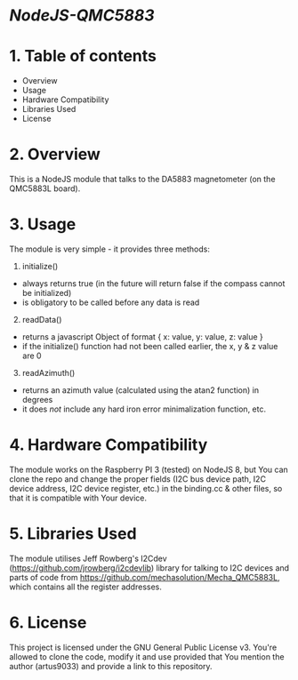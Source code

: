 # *NodeJS-QMC5883*

# 1. Table of contents
- Overview
- Usage
- Hardware Compatibility
- Libraries Used
- License

# 2. Overview
This is a NodeJS module that talks to the DA5883 magnetometer (on the QMC5883L board).

# 3. Usage
The module is very simple - it provides three methods:
1. initialize()
* always returns true (in the future will return false if the compass cannot be initialized)
* is obligatory to be called before any data is read
  
2. readData()
* returns a javascript Object of format { x: value, y: value, z: value }
* if the initialize() function had not been called earlier, the x, y & z value are 0

3. readAzimuth()
* returns an azimuth value (calculated using the atan2 function) in degrees
* it does *not* include any hard iron error minimalization function, etc.

# 4. Hardware Compatibility
The module works on the Raspberry PI 3 (tested) on NodeJS 8, but You can clone the repo and change the proper fields (I2C bus device path, I2C device address, I2C device register, etc.) in the binding.cc & other files, so that it is compatible with Your device.

# 5. Libraries Used
The module utilises Jeff Rowberg's I2Cdev (https://github.com/jrowberg/i2cdevlib) library for talking to I2C devices and parts of code from https://github.com/mechasolution/Mecha_QMC5883L, which contains all the register addresses.

# 6. License
This project is licensed under the GNU General Public License v3. You're allowed to clone the code, modify it and use provided that You mention the author (artus9033) and provide a link to this repository.

